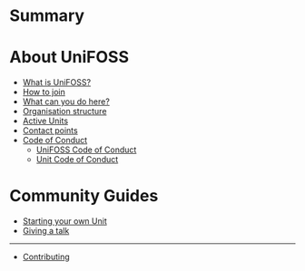 # Summary

# About UniFOSS

- [What is UniFOSS?](./index.md)
- [How to join](./join.md)
- [What can you do here?](./whattodo.md)
- [Organisation structure](./organisation-structure.md)
- [Active Units](./active-units.md)
- [Contact points](contact.md)
- [Code of Conduct]()
  - [UniFOSS Code of Conduct](./code-of-conduct.md)
  - [Unit Code of Conduct](./unit-code-of-conduct.md)

# Community Guides

- [Starting your own Unit](./guides/starting-a-unit.md)
- [Giving a talk]()

---

- [Contributing]()
